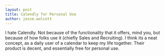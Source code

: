 ```yaml
---
layout: post
title: Calendly for Personal Use    
author: jesse.wolcott
---
```


I hate Calendly. Not because of the functionality that it offers, mind you, but because of how folks use it (chiefly Sales and Recruiting). I think its a neat concept, as a daily user of a calendar to keep my life together. Their product is decent, and essentially free for personal use.
